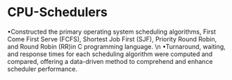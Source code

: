 # CPU-Schedulers
•Constructed the primary operating system scheduling algorithms, First Come First Serve (FCFS), Shortest Job First (SJF), Priority Round Robin, and Round Robin (RR)in C programming language. \n
•Turnaround, waiting, and response times for each scheduling algorithm were computed and compared, offering a data-driven method to comprehend and enhance scheduler performance.
